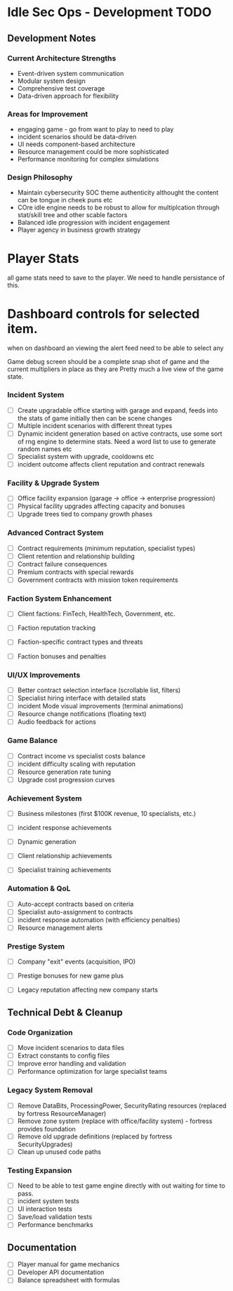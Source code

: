 # Idle Sec Ops - Development TODO
## Development Notes

### Current Architecture Strengths
- Event-driven system communication
- Modular system design
- Comprehensive test coverage
- Data-driven approach for flexibility

### Areas for Improvement
- engaging game - go from want to play to need to play
- incident scenarios should be data-driven
- UI needs component-based architecture
- Resource management could be more sophisticated
- Performance monitoring for complex simulations

### Design Philosophy
- Maintain cybersecurity SOC theme authenticity althought the content can be tongue in cheek puns etc
- COre idle engine needs to be robust to allow for multiplcation through stat/skill tree and other scable factors
- Balanced idle progression with incident engagement
- Player agency in business growth strategy

# Player Stats
all game stats need to save to the player. We need to handle persistance of this.

# Dashboard controls for selected item. 
when on dashboard an viewing the alert feed need to be able to select any 

Game debug screen should be a complete snap shot of game and the current multipliers in place as they are Pretty much a live view of the game state.




### Incident System 
- [ ] Create upgradable office starting with garage and expand, feeds into the stats of game initially then can be scene changes
- [ ] Multiple incident scenarios with different threat types
- [ ] Dynamic incident generation based on active contracts, use some sort of rng engine to determine stats. Need a word list to use to generate random names etc
- [ ] Specialist system with upgrade, cooldowns etc
- [ ] incident outcome affects client reputation and contract renewals

### Facility & Upgrade System 
- [ ] Office facility expansion (garage → office → enterprise progression)
- [ ] Physical facility upgrades affecting capacity and bonuses
- [ ] Upgrade trees tied to company growth phases

### Advanced Contract System
- [ ] Contract requirements (minimum reputation, specialist types)
- [ ] Client retention and relationship building
- [ ] Contract failure consequences
- [ ] Premium contracts with special rewards
- [ ] Government contracts with mission token requirements

### Faction System Enhancement
- [ ] Client factions: FinTech, HealthTech, Government, etc.
- [ ] Faction reputation tracking
- [ ] Faction-specific contract types and threats
- [ ] Faction bonuses and penalties


### UI/UX Improvements
- [ ] Better contract selection interface (scrollable list, filters)
- [ ] Specialist hiring interface with detailed stats
- [ ] incident Mode visual improvements (terminal animations)
- [ ] Resource change notifications (floating text)
- [ ] Audio feedback for actions

### Game Balance
- [ ] Contract income vs specialist costs balance
- [ ] incident difficulty scaling with reputation
- [ ] Resource generation rate tuning
- [ ] Upgrade cost progression curves

### Achievement System
- [ ] Business milestones (first $100K revenue, 10 specialists, etc.)
- [ ] incident response achievements
- [ ] Dynamic generation
- [ ] Client relationship achievements
- [ ] Specialist training achievements


### Automation & QoL
- [ ] Auto-accept contracts based on criteria
- [ ] Specialist auto-assignment to contracts
- [ ] incident response automation (with efficiency penalties)
- [ ] Resource management alerts

### Prestige System
- [ ] Company "exit" events (acquisition, IPO)
- [ ] Prestige bonuses for new game plus
- [ ] Legacy reputation affecting new company starts


## Technical Debt & Cleanup

### Code Organization
- [ ] Move incident scenarios to data files
- [ ] Extract constants to config files
- [ ] Improve error handling and validation
- [ ] Performance optimization for large specialist teams

### Legacy System Removal
- [ ] Remove DataBits, ProcessingPower, SecurityRating resources (replaced by fortress ResourceManager)
- [ ] Remove zone system (replace with office/facility system) - fortress provides foundation
- [ ] Remove old upgrade definitions (replaced by fortress SecurityUpgrades)
- [ ] Clean up unused code paths

### Testing Expansion
- [ ] Need to be able to test game engine directly with out waiting for time to pass.
- [ ] incident system tests
- [ ] UI interaction tests
- [ ] Save/load validation tests
- [ ] Performance benchmarks

## Documentation
- [ ] Player manual for game mechanics
- [ ] Developer API documentation
- [ ] Balance spreadsheet with formulas